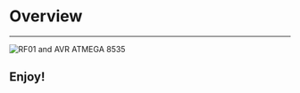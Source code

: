 #  Overview #
----------

![RF01 and AVR ATMEGA 8535](http://s29.postimg.org/lnj9dubgn/RF01_github.jpg)


## Enjoy! ##

